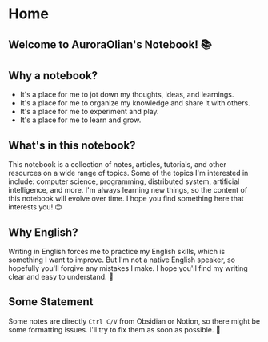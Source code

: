 # Home

## Welcome to AuroraOlian's Notebook! 📚

## Why a notebook?

- It's a place for me to jot down my thoughts, ideas, and learnings.
- It's a place for me to organize my knowledge and share it with others.
- It's a place for me to experiment and play.
- It's a place for me to learn and grow.

## What's in this notebook?

This notebook is a collection of notes, articles, tutorials, and other resources on a wide range of topics. Some of the topics I'm interested in include: computer science, programming, distributed system, artificial intelligence, and more. I'm always learning new things, so the content of this notebook will evolve over time. I hope you find something here that interests you! 😊

## Why English?

Writing in English forces me to practice my English skills, which is something I want to improve. But I'm not a native English speaker, so hopefully you'll forgive any mistakes I make. I hope you'll find my writing clear and easy to understand. 🫡

## Some Statement

Some notes are directly `Ctrl C/V` from Obsidian or Notion, so there might be some formatting issues. I'll try to fix them as soon as possible. 🥰
